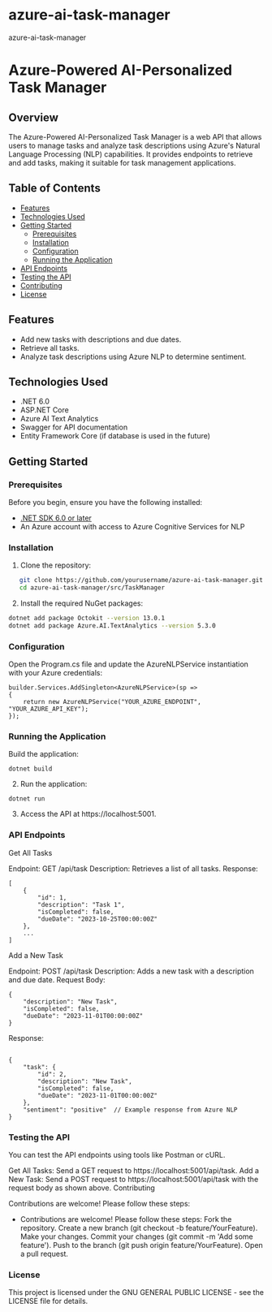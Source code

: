 # azure-ai-task-manager
 azure-ai-task-manager
# Azure-Powered AI-Personalized Task Manager

## Overview

The Azure-Powered AI-Personalized Task Manager is a web API that allows users to manage tasks and analyze task descriptions using Azure's Natural Language Processing (NLP) capabilities. It provides endpoints to retrieve and add tasks, making it suitable for task management applications.

## Table of Contents

- [Features](#features)
- [Technologies Used](#technologies-used)
- [Getting Started](#getting-started)
  - [Prerequisites](#prerequisites)
  - [Installation](#installation)
  - [Configuration](#configuration)
  - [Running the Application](#running-the-application)
- [API Endpoints](#api-endpoints)
- [Testing the API](#testing-the-api)
- [Contributing](#contributing)
- [License](#license)

## Features

- Add new tasks with descriptions and due dates.
- Retrieve all tasks.
- Analyze task descriptions using Azure NLP to determine sentiment.

## Technologies Used

- .NET 6.0
- ASP.NET Core
- Azure AI Text Analytics
- Swagger for API documentation
- Entity Framework Core (if database is used in the future)

## Getting Started

### Prerequisites

Before you begin, ensure you have the following installed:

- [.NET SDK 6.0 or later](https://dotnet.microsoft.com/download)
- An Azure account with access to Azure Cognitive Services for NLP

### Installation

1. Clone the repository:

```bash
   git clone https://github.com/yourusername/azure-ai-task-manager.git
   cd azure-ai-task-manager/src/TaskManager
```
2. Install the required NuGet packages:

```bash
dotnet add package Octokit --version 13.0.1
dotnet add package Azure.AI.TextAnalytics --version 5.3.0
```

### Configuration


Open the Program.cs file and update the AzureNLPService instantiation with your Azure credentials:


```console
builder.Services.AddSingleton<AzureNLPService>(sp =>
{
    return new AzureNLPService("YOUR_AZURE_ENDPOINT", "YOUR_AZURE_API_KEY");
});
```


### Running the Application


Build the application:


```console
dotnet build
```

2. Run the application:


```console
dotnet run
```

3. Access the API at https://localhost:5001.

### API Endpoints


Get All Tasks


Endpoint: GET /api/task
Description: Retrieves a list of all tasks.
Response:

```console
[
    {
        "id": 1,
        "description": "Task 1",
        "isCompleted": false,
        "dueDate": "2023-10-25T00:00:00Z"
    },
    ...
]
```


Add a New Task


Endpoint: POST /api/task
Description: Adds a new task with a description and due date.
Request Body:

```console
{
    "description": "New Task",
    "isCompleted": false,
    "dueDate": "2023-11-01T00:00:00Z"
}
```
Response:
```console

{
    "task": {
        "id": 2,
        "description": "New Task",
        "isCompleted": false,
        "dueDate": "2023-11-01T00:00:00Z"
    },
    "sentiment": "positive"  // Example response from Azure NLP
}
```


### Testing the API

You can test the API endpoints using tools like Postman or cURL.

Get All Tasks:
Send a GET request to https://localhost:5001/api/task.
Add a New Task:
Send a POST request to https://localhost:5001/api/task with the request body as shown above.
Contributing

 Contributions are welcome! Please follow these steps:
- Contributions are welcome! Please follow these steps:
Fork the repository.
Create a new branch (git checkout -b feature/YourFeature).
Make your changes.
Commit your changes (git commit -m 'Add some feature').
Push to the branch (git push origin feature/YourFeature).
Open a pull request.

### License

This project is licensed under the GNU GENERAL PUBLIC LICENSE - see the LICENSE file for details.
